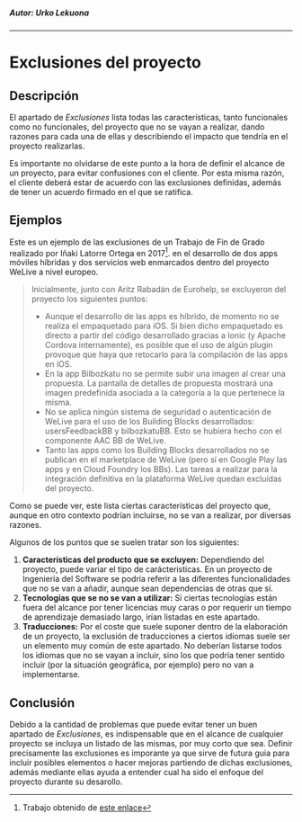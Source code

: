 ##### Autor: Urko Lekuona
---

# Exclusiones del proyecto

## Descripción
El apartado de *Exclusiones* lista todas las características, tanto funcionales como no funcionales, del proyecto que no se vayan a realizar, dando razones para cada una de ellas y describiendo el impacto que tendría en el proyecto realizarlas.

Es importante no olvidarse de este punto a la hora de definir el alcance de un proyecto, para evitar confusiones con el cliente. Por esta misma razón, el cliente deberá estar de acuerdo con las exclusiones definidas, además de tener un acuerdo firmado en el que se ratifica.
## Ejemplos
Este es un ejemplo de las exclusiones de un Trabajo de Fin de Grado realizado por Iñaki Latorre Ortega en 2017[^1]. en el desarrollo de dos apps móviles híbridas y dos servicios web enmarcados dentro del proyecto WeLive a nivel europeo.

>Inicialmente, junto con Aritz Rabadán de Eurohelp, se excluyeron del proyecto
los siguientes puntos:
>* Aunque el desarrollo de las apps es híbrido, de momento no se realiza el empaquetado para iOS. Si bien dicho empaquetado es directo a partir del código desarrollado gracias a Ionic (y Apache Cordova internamente), es posible que el uso de algún plugin provoque que haya que retocarlo para la compilación de las apps en iOS.
>* En la app Bilbozkatu no se permite subir una imagen al crear una propuesta. La pantalla de detalles de propuesta mostrará una imagen predefinida asociada a la categoría a la que pertenece la misma.
>* No se aplica ningún sistema de seguridad o autenticación de WeLive para el uso de los Building Blocks desarrollados: usersFeedbackBB y bilbozkatuBB. Esto se hubiera hecho con el componente AAC BB de WeLive.
>* Tanto las apps como los Building Blocks desarrollados no se publican en el marketplace de WeLive (pero sí en Google Play las apps y en Cloud Foundry los BBs). Las tareas a realizar para la integración definitiva en la plataforma WeLive quedan excluídas del proyecto.

Como se puede ver, este lista ciertas características del proyecto que, aunque en otro contexto podrían incluirse, no se van a realizar, por diversas razones.

Algunos de los puntos que se suelen tratar son los siguientes:
1. **Características del producto que se excluyen:** Dependiendo del proyecto, puede variar el tipo de carácteristicas. En un proyecto de Ingeniería del Software se podría referir a las diferentes funcionalidades que no se van a añadir, aunque sean dependencias de otras que sí.
2. **Tecnologías que se no se van a utilizar:** Si ciertas tecnologías están fuera del alcance por tener licencias muy caras o por requerir un tiempo de aprendizaje demasiado largo, irían listadas en este apartado.
3. **Traducciones:** Por el coste que suele suponer dentro de la elaboración de un proyecto, la exclusión de traducciones a ciertos idiomas suele ser un elemento muy común de este apartado. No deberían listarse todos los idiomas que no se vayan a incluir, sino los que podría tener sentido incluir (por la situación geográfica, por ejemplo) pero no van a implementarse.
## Conclusión
Debido a la cantidad de problemas que puede evitar tener un buen apartado de *Exclusiones*, es indispensable que en el alcance de cualquier proyecto se incluya un listado de las mismas, por muy corto que sea.
Definir precisamente las exclusiones es imporante ya que sirve de futura guia para incluir posibles elementos o hacer mejoras partiendo de dichas exclusiones, además mediante ellas ayuda a entender cual ha sido el enfoque del proyecto durante su desarollo.

[^1]:Trabajo obtenido de [este enlace](https://addi.ehu.es/bitstream/handle/10810/21806/TFG_LatorreOrtega.pdf?sequence=3&isAllowed=y)
